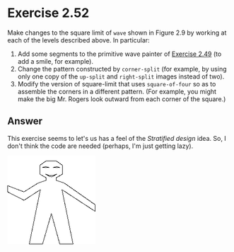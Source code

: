 # Exercise 2.52

Make changes to the square limit of `wave` shown in Figure 2.9 by working at
each of the levels described above. In particular:

1. Add some segments to the primitive wave painter of [Exercise 2.49](./2.49.md)
   (to add a smile, for example).
2. Change the pattern constructed by `corner-split` (for example, by using only
   one copy of the `up-split` and `right-split` images instead of two).
3. Modify the version of square-limit that uses `square-of-four` so as to
   assemble the corners in a different pattern. (For example, you might make the
   big Mr. Rogers look outward from each corner of the square.)

## Answer

This exercise seems to let's us has a feel of the _Stratified design_ idea. So,
I don't think the code are needed (perhaps, I'm just getting lazy).

![Smiley](./2.52.smiley.png "Smiley")
